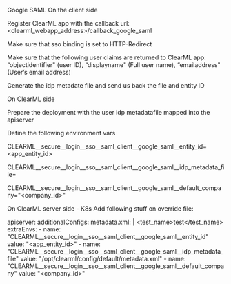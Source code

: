 Google SAML
On the client side

Register ClearML app with the callback url: <clearml_webapp_address>/callback_google_saml

Make sure that sso binding is set to HTTP-Redirect

Make sure that the following user claims are returned to ClearML app: “objectidentifier" (user ID), “displayname" (Full user name), “emailaddress" (User’s email address)

Generate the idp metadate file and send us back the file and entity ID

On ClearML side

Prepare the deployment with the user idp metadatafile mapped into the apiserver

Define the following environment vars

CLEARML__secure__login__sso__saml_client__google_saml__entity_id=<app_entity_id>

CLEARML__secure__login__sso__saml_client__google_saml__idp_metadata_file=<path to the metadata file>

CLEARML__secure__login__sso__saml_client__google_saml__default_company="<company_id>"

On ClearML server side - K8s
Add following stuff on override file:



apiserver:
  additionalConfigs:
    metadata.xml: |
      <?xml version="1.0"?>
      <test>
        <rule id="tst">
            <test_name>test</test_name>
        </rule>
      </test>
  extraEnvs:
    - name: "CLEARML__secure__login__sso__saml_client__google_saml__entity_id"
      value: "<app_entity_id>"
    - name: "CLEARML__secure__login__sso__saml_client__google_saml__idp_metadata_file"
      value: "/opt/clearml/config/default/metadata.xml"
    - name: "CLEARML__secure__login__sso__saml_client__google_saml__default_company"
      value: "<company_id>"
 